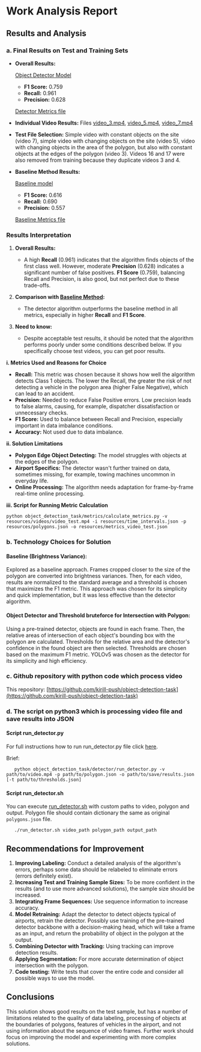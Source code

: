 # Work Analysis Report

## Results and Analysis

### a. Final Results on Test and Training Sets

- **Overall Results:** 

  [Object Detector Model](#b.-Technology-Choices-for-Solution)
  
  - **F1 Score:** 0.759
  - **Recall:** 0.961
  - **Precision:** 0.628

  [Detector Metrics file](resources/detector_metrics_test.json)

- **Individual Video Results:**
  Files [video_3.mp4](resources/video_3_metrics.json), [video_5.mp4](resources/video_5_metrics.json), [video_7.mp4](resources/video_7_metrics.json)

- **Test File Selection:** Simple video with constant objects on the site (video 7), simple video with changing objects on the site (video 5), video with changing objects in the area of the polygon, but also with constant objects at the edges of the polygon (video 3). Videos 16 and 17 were also removed from training because they duplicate videos 3 and 4.

- **Baseline Method Results:**

  [Baseline model](#b.-Technology-Choices-for-Solution)

  - **F1 Score:** 0.616
  - **Recall:** 0.690
  - **Precision:** 0.557

  [Baseline Metrics file](resources/baseline_metrics_test.json)

### Results Interpretation

1. **Overall Results:** 
   - A high **Recall** (0.961) indicates that the algorithm finds objects of the first class well. However, moderate **Precision** (0.628) indicates a significant number of false positives. **F1 Score** (0.759), balancing Recall and Precision, is also good, but not perfect due to these trade-offs.

2. **Comparison with [Baseline Method](#b.-Technology-Choices-for-Solution):** 
   - The detector algorithm outperforms the baseline method in all metrics, especially in higher **Recall** and **F1 Score**.

3. **Need to know:**
   - Despite acceptable test results, it should be noted that the algorithm performs poorly under some conditions described below. If you specifically choose test videos, you can get poor results.

**i. Metrics Used and Reasons for Choice**

- **Recall:** This metric was chosen because it shows how well the algorithm detects Class 1 objects. The lower the Recall, the greater the risk of not detecting a vehicle in the polygon area (higher False Negative), which can lead to an accident.
- **Precision:** Needed to reduce False Positive errors. Low precision leads to false alarms, causing, for example, dispatcher dissatisfaction or unnecessary checks.
- **F1 Score:** Used to balance between Recall and Precision, especially important in data imbalance conditions.
- **Accuracy:** Not used due to data imbalance.

**ii. Solution Limitations**

- **Polygon Edge Object Detecting:** The model struggles with objects at the edges of the polygon.
- **Airport Specifics:** The detector wasn't further trained on data, sometimes missing, for example, towing machines uncommon in everyday life.
- **Online Processing:** The algorithm needs adaptation for frame-by-frame real-time online processing.

**iii. Script for Running Metric Calculation**

```
python object_detection_task/metrics/calculate_metrics.py -v resources/videos/video_test.mp4 -i resources/time_intervals.json -p resources/polygons.json -o resources/metrics_video_test.json
```

### b. Technology Choices for Solution

#### **Baseline (Brightness Variance):**
Explored as a baseline approach. Frames cropped closer to the size of the polygon are converted into brightness variances. Then, for each video, results are normalized to the standard average and a threshold is chosen that maximizes the F1 metric. This approach was chosen for its simplicity and quick implementation, but it was less effective than the detector algorithm.
#### **Object Detector and Threshold bruteforce for Intersection with Polygon:**
Using a pre-trained detector, objects are found in each frame. Then, the relative areas of intersection of each object's bounding box with the polygon are calculated. Thresholds for the relative area and the detector's confidence in the found object are then selected. Thresholds are chosen based on the maximum F1 metric. YOLOv5 was chosen as the detector for its simplicity and high efficiency.

### c. Github repository with python code which process video

This repository: [https://github.com/kirill-push/object-detection-task](https://github.com/kirill-push/object-detection-task)

### d. The script on python3 which is processing video file and save results into JSON

#### Script run_detector.py

For full instructions how to run run_detector.py file click [here](README.md#Running-the-run_detector.py-Script).

Brief:
```
   python object_detection_task/detector/run_detector.py -v path/to/video.mp4 -p path/to/polygon.json -o path/to/save/results.json [-t path/to/thresholds.json]
```

#### Script run_detector.sh
You can execute [run_detector.sh](run_detector.sh) with custom paths to video, polygon and output.
Polygon file should contain dictionary the same as original `polygons.json` file.
```
   ./run_detector.sh video_path polygon_path output_path
```

## Recommendations for Improvement

1. **Improving Labeling:** Conduct a detailed analysis of the algorithm's errors, perhaps some data should be relabeled to eliminate errors (errors definitely exist).
2. **Increasing Test and Training Sample Sizes:** To be more confident in the results (and to use more advanced solutions), the sample size should be increased.
3. **Integrating Frame Sequences:** Use sequence information to increase accuracy.
4. **Model Retraining:** Adapt the detector to detect objects typical of airports, retrain the detector. Possibly use training of the pre-trained detector backbone with a decision-making head, which will take a frame as an input, and return the probability of object in the polygon at the output.
5. **Combining Detector with Tracking:** Using tracking can improve detection results.
6. **Applying Segmentation:** For more accurate determination of object intersection with the polygon.
7. **Code testing:** Write tests that cover the entire code and consider all possible ways to use the model.

## Conclusions

This solution shows good results on the test sample, but has a number of limitations related to the quality of data labeling, processing of objects at the boundaries of polygons, features of vehicles in the airport, and not using information about the sequence of video frames. Further work should focus on improving the model and experimenting with more complex solutions.
